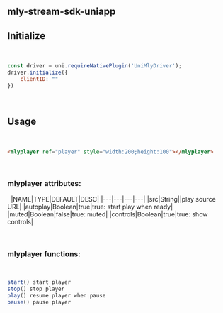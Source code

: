 ## mly-stream-sdk-uniapp

## Initialize
​
```js
const driver = uni.requireNativePlugin('UniMlyDriver');
driver.initialize({
	clientID: ""
})
```
​
## Usage
​
```html
<mlyplayer ref="player" style="width:200;height:100"></mlyplayer>

```
​
### mlyplayer attributes:
​
​
|NAME|TYPE|DEFAULT|DESC|
|---|---|---|---|
|src|String||play source URL|
|autoplay|Boolean|true|true: start play when ready|
|muted|Boolean|false|true: muted|
|controls|Boolean|true|true: show controls|

​
### mlyplayer functions:
​
```js
start() start player
stop() stop player
play() resume player when pause
pause() pause player
```